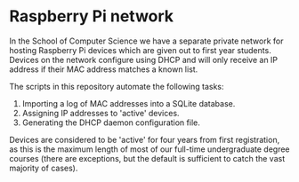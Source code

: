 # Raspberry Pi network

In the School of Computer Science we have a separate private network for hosting
Raspberry Pi devices which are given out to first year students. Devices on the
network configure using DHCP and will only receive an IP address if their MAC
address matches a known list.

The scripts in this repository automate the following tasks:

 1. Importing a log of MAC addresses into a SQLite database.
 1. Assigning IP addresses to 'active' devices.
 1. Generating the DHCP daemon configuration file.

Devices are considered to be 'active' for four years from first registration,
as this is the maximum length of most of our full-time undergraduate degree
courses (there are exceptions, but the default is sufficient to catch the
vast majority of cases).
